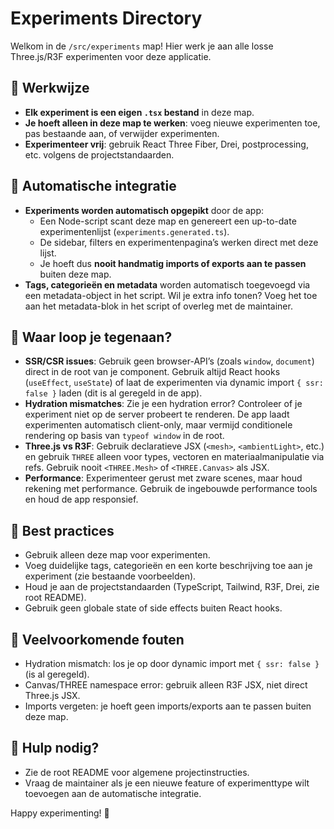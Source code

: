 # Experiments Directory

Welkom in de `/src/experiments` map! Hier werk je aan alle losse Three.js/R3F experimenten voor deze applicatie.

## 🔹 Werkwijze
- **Elk experiment is een eigen `.tsx` bestand** in deze map.
- **Je hoeft alleen in deze map te werken**: voeg nieuwe experimenten toe, pas bestaande aan, of verwijder experimenten.
- **Experimenteer vrij**: gebruik React Three Fiber, Drei, postprocessing, etc. volgens de projectstandaarden.

## 🔹 Automatische integratie
- **Experiments worden automatisch opgepikt** door de app:
  - Een Node-script scant deze map en genereert een up-to-date experimentenlijst (`experiments.generated.ts`).
  - De sidebar, filters en experimentenpagina’s werken direct met deze lijst.
  - Je hoeft dus **nooit handmatig imports of exports aan te passen** buiten deze map.
- **Tags, categorieën en metadata** worden automatisch toegevoegd via een metadata-object in het script. Wil je extra info tonen? Voeg het toe aan het metadata-blok in het script of overleg met de maintainer.

## 🔹 Waar loop je tegenaan?
- **SSR/CSR issues**: Gebruik geen browser-API’s (zoals `window`, `document`) direct in de root van je component. Gebruik altijd React hooks (`useEffect`, `useState`) of laat de experimenten via dynamic import `{ ssr: false }` laden (dit is al geregeld in de app).
- **Hydration mismatches**: Zie je een hydration error? Controleer of je experiment niet op de server probeert te renderen. De app laadt experimenten automatisch client-only, maar vermijd conditionele rendering op basis van `typeof window` in de root.
- **Three.js vs R3F**: Gebruik declaratieve JSX (`<mesh>`, `<ambientLight>`, etc.) en gebruik `THREE` alleen voor types, vectoren en materiaalmanipulatie via refs. Gebruik nooit `<THREE.Mesh>` of `<THREE.Canvas>` als JSX.
- **Performance**: Experimenteer gerust met zware scenes, maar houd rekening met performance. Gebruik de ingebouwde performance tools en houd de app responsief.

## 🔹 Best practices
- Gebruik alleen deze map voor experimenten.
- Voeg duidelijke tags, categorieën en een korte beschrijving toe aan je experiment (zie bestaande voorbeelden).
- Houd je aan de projectstandaarden (TypeScript, Tailwind, R3F, Drei, zie root README).
- Gebruik geen globale state of side effects buiten React hooks.

## 🔹 Veelvoorkomende fouten
- Hydration mismatch: los je op door dynamic import met `{ ssr: false }` (is al geregeld).
- Canvas/THREE namespace error: gebruik alleen R3F JSX, niet direct Three.js JSX.
- Imports vergeten: je hoeft geen imports/exports aan te passen buiten deze map.

## 🔹 Hulp nodig?
- Zie de root README voor algemene projectinstructies.
- Vraag de maintainer als je een nieuwe feature of experimenttype wilt toevoegen aan de automatische integratie.

Happy experimenting! 🚀
